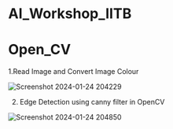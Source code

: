 # AI_Workshop_IITB





# Open_CV

1.Read Image and Convert Image Colour


![Screenshot 2024-01-24 204229](https://github.com/VihalKarhade/AI_Workshop_IITB/assets/130913527/58427dc6-1d6f-4c24-a1b1-74c492b6b588)


2. Edge Detection using canny filter in OpenCV


![Screenshot 2024-01-24 204850](https://github.com/VihalKarhade/AI_Workshop_IITB/assets/130913527/cec2ce62-c57e-493b-8e55-7fbf9ed40015)
